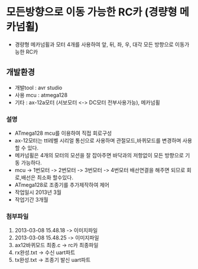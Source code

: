 # 모든방향으로 이동 가능한 RC카 (경량형 메카넘휠)
  - 경량형 메카넘휠과 모터 4개를 사용하여 앞, 뒤, 좌, 우, 대각 모든 방향으로 이동가능한 RC카

## 개발환경
  - 개발tool : avr studio
  - 사용 mcu : atmega128
  - 기타 : ax-12a모터 (서보모터 <-> DC모터 전부사용가능), 메카넘휠

### 설명
  - ATmega128 mcu를 이용하여 직접 회로구성
  - ax-12모터는 ttl레벨 시리얼 통신으로 사용하며 관절모드,바퀴모드를 변경하며 사용할 수 있다.
  - 메카넘휠은 4개의 모터의 모션을 잘 잡아주면 바닥과의 저항없이 모든 방향으로 기동 가능하다.
  - mcu -> 1번모터 -> 2번모터 -> 3번모터 -> 4번모터 배선연결을 해주면 되므로 회로,배선은 최소화 할수있다.
  - ATmega128로 조종기를 추가제작하여 제어
  - 작업일시 2013년 3월
  - 작업기간 3개월

### 첨부파일
 1. 2013-03-08 15.48.18 -> 이미지파일
 2. 2013-03-08 15.48.25 -> 이미지파일
 3. ax12바퀴모드 최종.c -> rc카 최종파일
 4. rx완성.txt -> 수신 uart파트
 5. tx완성.txt -> 조종기 발신 uart파트
 
